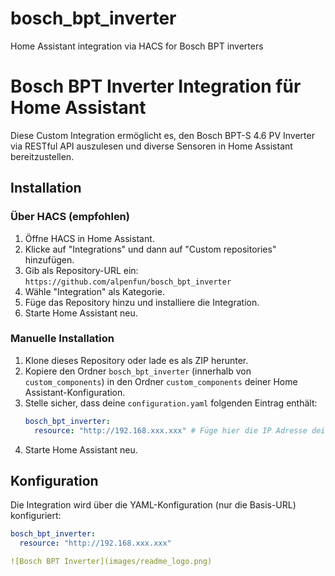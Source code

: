 # bosch_bpt_inverter
Home Assistant integration via HACS for Bosch BPT inverters

# Bosch BPT Inverter Integration für Home Assistant

Diese Custom Integration ermöglicht es, den Bosch BPT-S 4.6 PV Inverter via RESTful API auszulesen und diverse Sensoren in Home Assistant bereitzustellen.

## Installation

### Über HACS (empfohlen)
1. Öffne HACS in Home Assistant.
2. Klicke auf "Integrations" und dann auf "Custom repositories" hinzufügen.
3. Gib als Repository-URL ein: `https://github.com/alpenfun/bosch_bpt_inverter`
4. Wähle "Integration" als Kategorie.
5. Füge das Repository hinzu und installiere die Integration.
6. Starte Home Assistant neu.

### Manuelle Installation
1. Klone dieses Repository oder lade es als ZIP herunter.
2. Kopiere den Ordner `bosch_bpt_inverter` (innerhalb von `custom_components`) in den Ordner `custom_components` deiner Home Assistant-Konfiguration.
3. Stelle sicher, dass deine `configuration.yaml` folgenden Eintrag enthält:
    ```yaml
    bosch_bpt_inverter:
      resource: "http://192.168.xxx.xxx" # Füge hier die IP Adresse deines Bosch Wechselrichters hinzu.
    ```
4. Starte Home Assistant neu.

## Konfiguration

Die Integration wird über die YAML-Konfiguration (nur die Basis-URL) konfiguriert:
```yaml
bosch_bpt_inverter:
  resource: "http://192.168.xxx.xxx"

![Bosch BPT Inverter](images/readme_logo.png)
